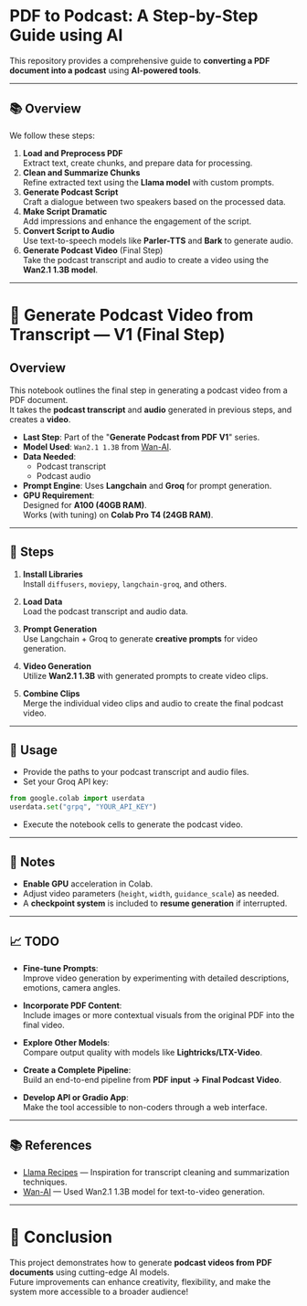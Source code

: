 # PDF to Podcast: A Step-by-Step Guide using AI

This repository provides a comprehensive guide to **converting a PDF document into a podcast** using **AI-powered tools**.

---

## 📚 Overview

We follow these steps:

1. **Load and Preprocess PDF**  
   Extract text, create chunks, and prepare data for processing.
2. **Clean and Summarize Chunks**  
   Refine extracted text using the **Llama model** with custom prompts.
3. **Generate Podcast Script**  
   Craft a dialogue between two speakers based on the processed data.
4. **Make Script Dramatic**  
   Add impressions and enhance the engagement of the script.
5. **Convert Script to Audio**  
   Use text-to-speech models like **Parler-TTS** and **Bark** to generate audio.
6. **Generate Podcast Video** (Final Step)  
   Take the podcast transcript and audio to create a video using the **Wan2.1 1.3B model**.

---

# 🎥 Generate Podcast Video from Transcript — V1 (Final Step)

## Overview

This notebook outlines the final step in generating a podcast video from a PDF document.  
It takes the **podcast transcript** and **audio** generated in previous steps, and creates a **video**.

- **Last Step**: Part of the "**Generate Podcast from PDF V1**" series.
- **Model Used**: `Wan2.1 1.3B` from [Wan-AI](https://huggingface.co/Wan-AI).
- **Data Needed**:
  - Podcast transcript
  - Podcast audio
- **Prompt Engine**: Uses **Langchain** and **Groq** for prompt generation.
- **GPU Requirement**:  
  Designed for **A100 (40GB RAM)**.  
  Works (with tuning) on **Colab Pro T4 (24GB RAM)**.

---

## 🚀 Steps

1. **Install Libraries**  
   Install `diffusers`, `moviepy`, `langchain-groq`, and others.

2. **Load Data**  
   Load the podcast transcript and audio data.

3. **Prompt Generation**  
   Use Langchain + Groq to generate **creative prompts** for video generation.

4. **Video Generation**  
   Utilize **Wan2.1 1.3B** with generated prompts to create video clips.

5. **Combine Clips**  
   Merge the individual video clips and audio to create the final podcast video.

---

## 🔑 Usage

- Provide the paths to your podcast transcript and audio files.
- Set your Groq API key:

```python
from google.colab import userdata
userdata.set("grpq", "YOUR_API_KEY")
```

- Execute the notebook cells to generate the podcast video.

---

## 📝 Notes

- **Enable GPU** acceleration in Colab.
- Adjust video parameters (`height`, `width`, `guidance_scale`) as needed.
- A **checkpoint system** is included to **resume generation** if interrupted.

---

## 📈 TODO

- **Fine-tune Prompts**:  
  Improve video generation by experimenting with detailed descriptions, emotions, camera angles.

- **Incorporate PDF Content**:  
  Include images or more contextual visuals from the original PDF into the final video.

- **Explore Other Models**:  
  Compare output quality with models like **Lightricks/LTX-Video**.

- **Create a Complete Pipeline**:  
  Build an end-to-end pipeline from **PDF input → Final Podcast Video**.

- **Develop API or Gradio App**:  
  Make the tool accessible to non-coders through a web interface.

---

## 📚 References

- [Llama Recipes](https://github.com/facebookresearch/llama-recipes) — Inspiration for transcript cleaning and summarization techniques.
- [Wan-AI](https://huggingface.co/Wan-AI) — Used Wan2.1 1.3B model for text-to-video generation.

---

# 📣 Conclusion

This project demonstrates how to generate **podcast videos from PDF documents** using cutting-edge AI models.  
Future improvements can enhance creativity, flexibility, and make the system more accessible to a broader audience!
